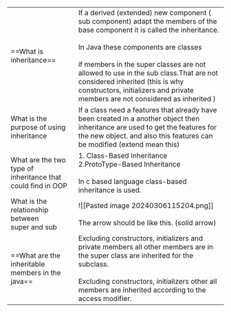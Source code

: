 
|                                                             |                                                                                                                                                                                                                                                                                                                                                                                            |
| ----------------------------------------------------------- | ------------------------------------------------------------------------------------------------------------------------------------------------------------------------------------------------------------------------------------------------------------------------------------------------------------------------------------------------------------------------------------------ |
| ==What is inheritance==                                     | If a derived (extended) new component ( sub component) adapt the members of the base component it is called the inheritance.<br><br>In Java these components are classes<br><br>if members in the super classes are not allowed to use in the sub class.That are not considered inherited (this is  why constructors, initializers and private members  are not considered as  inherited ) |
| What is the purpose of using inheritance                    | If a class need a features that already have been created in a another object then inheritance are used to get the features for the new object. and also this features can be modified (extend mean this)                                                                                                                                                                                  |
| What are the two type of inheritance that could find in OOP | 1. Class-Based Inheritance<br>2.ProtoType-Based Inheritance<br><br>In c based language class-based inheritance is used.                                                                                                                                                                                                                                                                    |
| What is the relationship between <br>super and sub          | ![[Pasted image 20240306115204.png]]<br><br>The arrow should be like this. (solid arrow)                                                                                                                                                                                                                                                                                                   |
| ==What are the inheritable <br>members in the java==        | Excluding constructors, initializers and private members all other members are in the super class are inherited for the subclass.<br><br>Excluding constructors, initializers  other all members are inherited according to the access modifier.                                                                                                                                           |
